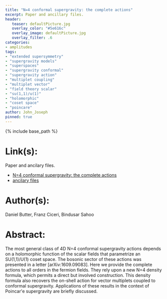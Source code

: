 ```yaml
---
title: "N=4 conformal supergravity: the complete actions"
excerpt: Paper and ancillary files.
header:
   teaser: defaultPicture.jpg
   overlay_color: "#5e616c"
   overlay_image: defaultPicture.jpg
   overlay_filter: .6
categories:
- amplitudes
tags:
- "extended supersymmetry"
- "supergravity models"
- "superspaces"
- "supergravity conformal"
- "supergravity action"
- "multiplet coupling"
- "multiplet vector"
- "field theory scalar"
- "su(1,1)/u(1)"
- "holomorphic"
- "coset space"
- "poincare"
author: John_Joseph
pinned: true
---
```

{% include base_path %}

# Link(s):
Paper and ancilary files.
  * [N=4 conformal supergravity: the complete actions](https://arxiv.org/abs/1910.11874)
  * [ancilary files](https://arxiv.org/src/1910.11874/anc)

# Author(s):
Daniel Butter, Franz Ciceri, Bindusar Sahoo

# Abstract:
The most general class of 4D N=4 conformal supergravity actions depends on a holomorphic function of the scalar fields that parametrize an SU(1,1)/U(1) coset space. The bosonic sector of these actions was presented in a letter [arXiv:1609.09083]. Here we provide the complete actions to all orders in the fermion fields. They rely upon a new N=4 density formula, which permits a direct but involved construction. This density formula also recovers the on-shell action for vector multiplets coupled to conformal supergravity. Applications of these results in the context of Poincar\'e supergravity are briefly discussed.